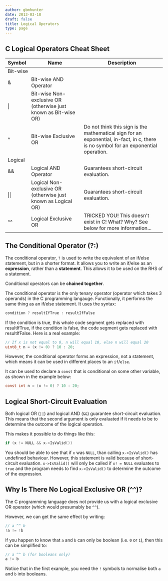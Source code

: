 ```yaml
---
author: gbmhunter
date: 2013-03-18
draft: false
title: Logical Operators
type: page
---
```


## C Logical Operators Cheat Sheet

<table>
  <thead>
    <tr>
      <th>Symbol</th>
      <th>Name</th>
      <th>Description</th>
    </tr>
  </thead>
  <tbody>
    <tr>
      <td colspan="3">Bit-wise</td>
    </tr>
    <tr>
      <td>&amp;</td>
      <td>Bit-wise AND Operator</td>
      <td></td>
    </tr>
    <tr>
      <td>|</td>
      <td>Bit-wise Non-exclusive OR (otherwise just known as Bit-wise OR)</td>
      <td></td>
    </tr>
    <tr>
      <td>^</td>
      <td>Bit-wise Exclusive OR</td>
      <td>Do not think this sign is the mathematical sign for an exponential, in-fact, in c, there is no symbol for an exponential operation.</td>
    </tr>
    <tr>
      <td colspan="3">Logical</td>
    </tr>
    <tr>
      <td>&amp;&amp;</td>
      <td>Logical AND Operator</td>
      <td>Guarantees short-circuit evaluation.</td>
    </tr>
    <tr>
      <td>||</td>
      <td>Logical Non-exclusive OR (otherwise just known as Logical OR)</td>
      <td>Guarantees short-circuit evaluation.</td>
    </tr>
    <tr>
      <td>^^</td>
      <td>Logical Exclusive OR</td>
      <td>TRICKED YOU! This doesn't exist in C! What? Why? See below for more information...</td>
    </tr>
  </tbody>
</table>

## The Conditional Operator (?:)

The conditional operator, `?` is used to write the equivalent of an if/else statement, but in a shorter format. It allows you to write an if/else as an **expression**, rather than a **statement**. This allows it to be used on the RHS of a statement.

Conditional operators can be **chained together**.

The conditional operator is the only tenary operator (operator which takes 3 operands) in the C programming langauge. Functionally, it performs the same thing as an if/else statement. It uses the syntax:

```c    
condition ? resultIfTrue : resultIfFalse
```    

If the condition is true, this whole code segment gets replaced with resultIfTrue, if the condition is false, the code segment gets replaced with resultIfFalse. Here is a real example:

```c    
// If x is not equal to 0, n will equal 10, else n will equal 20
uint8_t n = (x != 0) ? 10 : 20;
```

However, the conditional operator forms an expression, not a statement, which means it can be used in different places to an `if`/`else`.

It can be used to declare a `const` that is conditional on some other variable, as shown in the example below:

```c   
const int n = (x != 0) ? 10 : 20;
```    

## Logical Short-Circuit Evaluation

Both logical OR (`||`) and logical AND (`&&`) guarantee short-circuit evaluation. This means that the second argument is only evaluated if it needs to be to determine the outcome of the logical operation.

This makes it possible to do things like this:

```c    
if (x != NULL && x->IsValid())
```    

You should be able to see that if `x` was `NULL`, than calling `x->IsValid()` has undefined behaviour. However, this statement is valid because of short-circuit evaluation. `x->IsValid()` will only be called if `x! = NULL` evaluates to `true` and the program needs to find `x->IsValid()` to determine the outcome of the expression.

## Why Is There No Logical Exclusive OR (^^)?

The C programming language does not provide us with a logical exclusive OR operator (which would presumably be `^^`).

However, we can get the same effect by writing:

```c    
// a ^^ b
!a != !b
```    

If you happen to know that `a` and `b` can only be boolean (i.e. `0` or `1`), then this can be simplified to:

```c    
// a ^^ b (for booleans only)
a != b
```    

Notice that in the first example, you need the `!` symbols to normalise both `a` and `b` into booleans.
